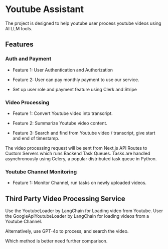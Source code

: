 # Youtube Assistant

The project is designed to help youtube user process youtube videos using AI LLM tools.

## Features

### Auth and Payment

- Feature 1: User Authentication and Authorization

- Feature 2: User can pay monthly payment to use our service.

- Set up user role and payment feature using Clerk and Stripe

### Video Processing

- Feature 1: Convert Youtube video into transcript.

- Feature 2: Summarize Youtube video content.

- Feature 3: Search and find from Youtube video / transcript, give start and end of timestamp.

The video processing request will be sent from Next.js API Routes to Custom Servers which runs Backend Task Queues. Tasks are handled asynchronously using Celery, a popular distributed task queue in Python.

### Youtube Channel Monitoring

- Feature 1: Monitor Channel, run tasks on newly uploaded videos.

## Third Party Video Processing Service

Use the YoutubeLoader by LangChain for Loading video from Youtube.
User the GoogleApiYoutubeLoader by LangChain for loading videos from a Youtube Channel.

Alternatively, use GPT-4o to process, and search the video.

Which method is better need further comparison.